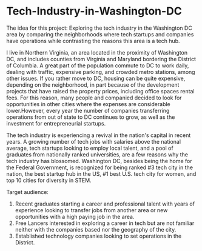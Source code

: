 # Tech-Industry-in-Washington-DC

The idea for this project: Exploring the tech industry in the Washington DC area by comparing the neighborhoods where tech startups and companies have operations while contrasting the reasons this area is a tech hub.

I live in Northern Virginia, an area located in the proximity of Washington DC, and includes counties from Virginia and Maryland bordering the District of Columbia. A great part of the population commute to DC to work daily, dealing with traffic, expensive parking, and crowded metro stations, among other issues. If you rather move to DC, housing can be quite expensive, depending on the neighborhood, in part because of the development projects that have raised the property prices, including office spaces rental fees. For this reason, many people and companied decided to look for opportunities in other cities where the expenses are considerable lower.However, every year the number of companies transferring operations from out of state to DC continues to grow, as well as the investment for entrepreneurial startups.

The tech industry is experiencing a revival in the nation's capital in recent years. A growing number of tech jobs with salaries above the national average, tech startups looking to employ local talent, and a pool of graduates from nationally ranked universities, are a few reasons why the tech industry has blossomed.
Washington DC, besides being the home for the Federal Government, is recognized for being ranked #3 tech city in the nation, the best startup hub in the US, #1 best U.S. tech city for women, and top 10 cities for diversity in STEM.

Target audience:
1.	Recent graduates starting a career and professional talent with years of experience looking to transfer jobs from another area or new opportunities with a high paying job in the area.
2.	Free Lancers interested in exploring a career in tech but are not familiar neither with the companies based nor the geography of the city.
3.	Established technology companies looking to set operations in the District.
